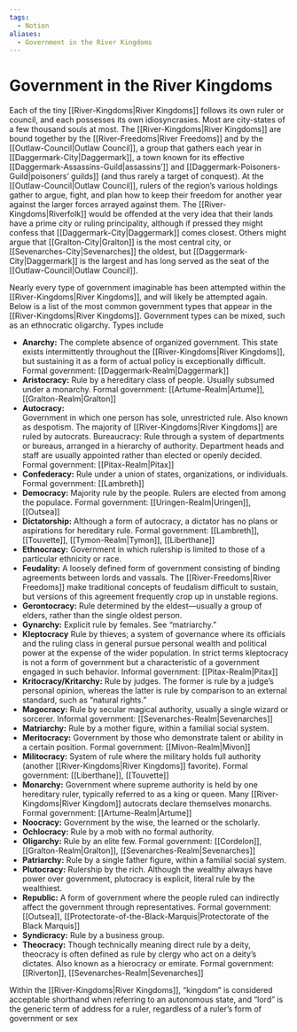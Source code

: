 ```yaml
---
tags:
  - Notion
aliases:
  - Government in the River Kingdoms
---
```

# Government in the River Kingdoms
Each of the tiny [[River-Kingdoms|River Kingdoms]] follows its own ruler or council, and each possesses its own idiosyncrasies. Most are city-states of a few thousand souls at most. The [[River-Kingdoms|River Kingdoms]] are bound together by the [[River-Freedoms|River Freedoms]] and by the [[Outlaw-Council|Outlaw Council]], a group that gathers each year in [[Daggermark-City|Daggermark]], a town known for its effective [[Daggermark-Assassins-Guild|assassins’]] and [[Daggermark-Poisoners-Guild|poisoners’ guilds]] (and thus rarely a target of conquest). At the [[Outlaw-Council|Outlaw Council]], rulers of the region’s various holdings gather to argue, fight, and plan how to keep their freedom for another year against the larger forces arrayed against them. The [[River-Kingdoms|Riverfolk]] would be offended at the very idea that their lands have a prime city or ruling principality, although if pressed they might confess that [[Daggermark-City|Daggermark]] comes closest. Others might argue that [[Gralton-City|Gralton]] is the most central city, or [[Sevenarches-City|Sevenarches]] the oldest, but [[Daggermark-City|Daggermark]] is the largest and has long served as the seat of the [[Outlaw-Council|Outlaw Council]].

Nearly every type of government imaginable has been attempted within the [[River-Kingdoms|River Kingdoms]], and will likely be attempted again. Below is a list of the most common government types that appear in the [[River-Kingdoms|River Kingdoms]]. Government types can be mixed, such as an ethnocratic oligarchy. Types include

* **Anarchy:**
The complete absence of organized government. This state exists intermittently throughout the [[River-Kingdoms|River Kingdoms]], but sustaining it as a form of actual policy is exceptionally difficult.
Formal government: [[Daggermark-Realm|Daggermark]]
* **Aristocracy:**
Rule by a hereditary class of people. Usually subsumed under a monarchy.
Formal government: [[Artume-Realm|Artume]], [[Gralton-Realm|Gralton]]
* **Autocracy:**  
Government in which one person has sole, unrestricted rule. Also known as despotism. The majority of [[River-Kingdoms|River Kingdoms]] are ruled by autocrats. Bureaucracy:
Rule through a system of departments or bureaus, arranged in a hierarchy of authority. Department heads and staff are usually appointed rather than elected or openly decided.
Formal government: [[Pitax-Realm|Pitax]]
* **Confederacy:**
Rule under a union of states, organizations, or individuals.
Formal government: [[Lambreth]]
* **Democracy:**
Majority rule by the people. Rulers are elected from among the populace.
Formal government: [[Uringen-Realm|Uringen]], [[Outsea]]
* **Dictatorship:** 
Although a form of autocracy, a dictator has no plans or aspirations for hereditary rule.
Formal government: [[Lambreth]], [[Touvette]], [[Tymon-Realm|Tymon]], [[Liberthane]]
* **Ethnocracy:** 
Government in which rulership is limited to those of a particular ethnicity or race.
* **Feudality:** 
A loosely defined form of government consisting of binding agreements between lords and vassals. The [[River-Freedoms|River Freedoms]] make traditional concepts of feudalism difficult to sustain, but versions of this agreement frequently crop up in unstable regions.
* **Gerontocracy:**
Rule determined by the eldest—usually a group of elders, rather than the single oldest person.
* **Gynarchy:** 
Explicit rule by females. See “matriarchy.”
* **Kleptocracy**
Rule by thieves; a system of governance where its officials and the ruling class in general pursue personal wealth and political power at the expense of the wider population. In strict terms kleptocracy is not a form of government but a characteristic of a government engaged in such behavior. 
Informal government: [[Pitax-Realm|Pitax]]
* **Kritocracy/Kritarchy:** 
Rule by judges. The former is rule by a judge’s personal opinion, whereas the latter is rule by comparison to an external standard, such as “natural rights.”
* **Magocracy:** 
Rule by secular magical authority, usually a single wizard or sorcerer.
Informal government: [[Sevenarches-Realm|Sevenarches]]
* **Matriarchy:** 
Rule by a mother figure, within a familial social system.
* **Meritocracy:** 
Government by those who demonstrate talent or ability in a certain position.
Formal government: [[Mivon-Realm|Mivon]]
* **Militocracy:** 
System of rule where the military holds full authority (another [[River-Kingdoms|River Kingdoms]] favorite).
Formal government: [[Liberthane]], [[Touvette]]
* **Monarchy:** 
Government where supreme authority is held by one hereditary ruler, typically referred to as a king or queen. Many [[River-Kingdoms|River Kingdom]] autocrats declare themselves monarchs.
Formal government: [[Artume-Realm|Artume]]
* **Noocracy:** 
Government by the wise, the learned or the scholarly.
* **Ochlocracy:** 
Rule by a mob with no formal authority.
* **Oligarchy:** 
Rule by an elite few.
Formal government: [[Cordelon]], [[Gralton-Realm|Gralton]], [[Sevenarches-Realm|Sevenarches]]
* **Patriarchy:**
Rule by a single father figure, within a familial social system.
* **Plutocracy:** 
Rulership by the rich. Although the wealthy always have power over government, plutocracy is explicit, literal rule by the wealthiest.
* **Republic:** 
A form of government where the people ruled can indirectly affect the government through representatives.
Formal government: [[Outsea]], [[Protectorate-of-the-Black-Marquis|Protectorate of the Black Marquis]]
* **Syndicracy:**
Rule by a business group.
* **Theocracy:**
Though technically meaning direct rule by a deity, theocracy is often defined as rule by clergy who act on a deity’s dictates. Also known as a hierocracy or emirate.
Formal government: [[Riverton]], [[Sevenarches-Realm|Sevenarches]]

Within the [[River-Kingdoms|River Kingdoms]], “kingdom” is considered acceptable shorthand when referring to an autonomous state, and “lord” is the generic term of address for a ruler, regardless of a ruler’s form of government or sex
